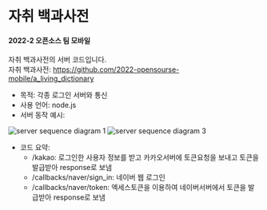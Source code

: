 # 자취 백과사전
#### 2022-2 오픈소스 팀 모바일  
자취 백과사전의 서버 코드입니다.  
자취 백과사전: https://github.com/2022-opensourse-mobile/a_living_dictionary  

  - 목적: 각종 로그인 서버와 통신 
  - 사용 언어: node.js      
  - 서버 동작 예시:     
  
![server sequence diagram 1](https://user-images.githubusercontent.com/102962030/206417788-62545f7f-7c42-4a17-8284-ee59e8cea829.png)
![server sequence diagram 3](https://user-images.githubusercontent.com/102962030/206436861-c25b5d69-dfa8-4f23-9153-60cb4ee9c503.png)


  
  - 코드 요약: 
    - /kakao: 로그인한 사용자 정보를 받고 카카오서버에 토큰요청을 보내고 토큰을 발급받아 response로 보냄
    - /callbacks/naver/sign_in: 네이버 웹 로그인
    - /callbacks/naver/token: 엑세스토큰을 이용하여 네이버서버에서 토큰을 발급받아 response로 보냄
